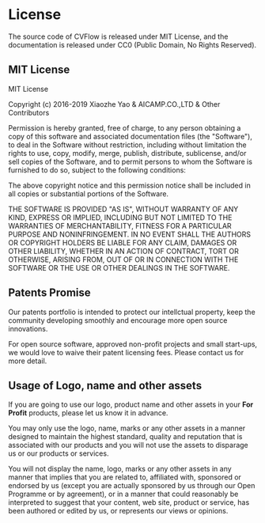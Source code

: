 # License

The source code of CVFlow is released under MIT License, and the documentation is released under CC0 (Public Domain, No Rights Reserved).

## MIT License

MIT License

Copyright (c) 2016-2019 Xiaozhe Yao & AICAMP.CO.,LTD & Other Contributors

Permission is hereby granted, free of charge, to any person obtaining a copy
of this software and associated documentation files (the "Software"), to deal
in the Software without restriction, including without limitation the rights
to use, copy, modify, merge, publish, distribute, sublicense, and/or sell
copies of the Software, and to permit persons to whom the Software is
furnished to do so, subject to the following conditions:

The above copyright notice and this permission notice shall be included in all
copies or substantial portions of the Software.

THE SOFTWARE IS PROVIDED "AS IS", WITHOUT WARRANTY OF ANY KIND, EXPRESS OR
IMPLIED, INCLUDING BUT NOT LIMITED TO THE WARRANTIES OF MERCHANTABILITY,
FITNESS FOR A PARTICULAR PURPOSE AND NONINFRINGEMENT. IN NO EVENT SHALL THE
AUTHORS OR COPYRIGHT HOLDERS BE LIABLE FOR ANY CLAIM, DAMAGES OR OTHER
LIABILITY, WHETHER IN AN ACTION OF CONTRACT, TORT OR OTHERWISE, ARISING FROM,
OUT OF OR IN CONNECTION WITH THE SOFTWARE OR THE USE OR OTHER DEALINGS IN THE
SOFTWARE.

## Patents Promise

Our patents portfolio is intended to protect our intellctual property, keep the community developing smoothly and encourage more open source innovations.

For open source software, approved non-profit projects and small start-ups, we would love to waive their patent licensing fees. Please contact us for more detail.

## Usage of Logo, name and other assets

If you are going to use our logo, product name and other assets in your **For Profit** products, please let us know it in advance. 

You may only use the logo, name, marks or any other assets in a manner designed to maintain the highest standard, quality and reputation that is associated with our products and you will not use the assets to disparage us or our products or services.

You will not display the name, logo, marks or any other assets in any manner that implies that you are related to, affiliated with, sponsored or endorsed by us (except you are actually sponsored by us through our Open Programme or by agreement), or in a manner that could reasonably be interpreted to suggest that your content, web site, product or service, has been authored or edited by us, or represents our views or opinions.
